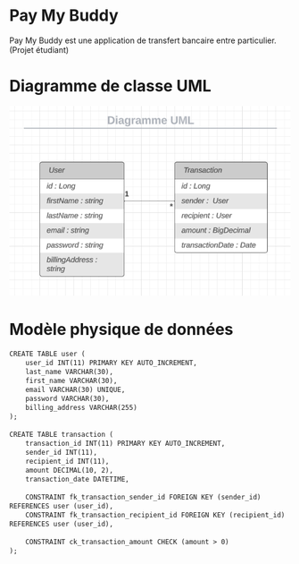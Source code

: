 # Pay My Buddy

Pay My Buddy est une application de transfert bancaire entre particulier. (Projet étudiant)


# Diagramme de classe UML 

![Diagramme de classe UML](/ressources/Diagramme-de-classe-UML.png)


# Modèle physique de données

```
CREATE TABLE user (
    user_id INT(11) PRIMARY KEY AUTO_INCREMENT,
    last_name VARCHAR(30),
    first_name VARCHAR(30),
    email VARCHAR(30) UNIQUE,
    password VARCHAR(30),
    billing_address VARCHAR(255)
);

CREATE TABLE transaction (
    transaction_id INT(11) PRIMARY KEY AUTO_INCREMENT,
    sender_id INT(11),
    recipient_id INT(11),
    amount DECIMAL(10, 2),
    transaction_date DATETIME,
    
    CONSTRAINT fk_transaction_sender_id FOREIGN KEY (sender_id) REFERENCES user (user_id),
    CONSTRAINT fk_transaction_recipient_id FOREIGN KEY (recipient_id) REFERENCES user (user_id),
    
    CONSTRAINT ck_transaction_amount CHECK (amount > 0)
);
```